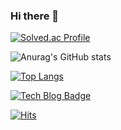 ### Hi there 👋

[![Solved.ac Profile](http://mazassumnida.wtf/api/v2/generate_badge?boj=emoney96)](https://solved.ac/emoney96/)

![Anurag's GitHub stats](https://github-readme-stats.vercel.app/api?username=emost22&show_icons=true&theme=dark)

[![Top Langs](https://github-readme-stats.vercel.app/api/top-langs/?username=emost22)](https://github.com/emost22/github-readme-stats)

[![Tech Blog Badge](http://img.shields.io/badge/-Tech%20blog-black?style=flat-square&logo=github&link=https://emoney96.tistory.com/)](https://emoney96.tistory.com/)

[![Hits](https://hits.seeyoufarm.com/api/count/incr/badge.svg?url=https%3A%2F%2Fgithub.com%2Femost22&count_bg=%2379C83D&title_bg=%23555555&icon=&icon_color=%23E7E7E7&title=hits&edge_flat=false)](https://hits.seeyoufarm.com)

<!--
**emost22/emost22** is a ✨ _special_ ✨ repository because its `README.md` (this file) appears on your GitHub profile.

Here are some ideas to get you started:

- 🔭 I’m currently working on ...
- 🌱 I’m currently learning ...
- 👯 I’m looking to collaborate on ...
- 🤔 I’m looking for help with ...
- 💬 Ask me about ...
- 📫 How to reach me: ...
- 😄 Pronouns: ...
- ⚡ Fun fact: ...
-->
